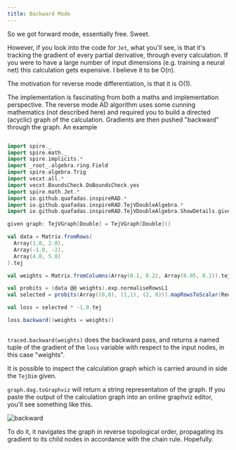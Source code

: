 ```yaml
---
title: Backward Mode
---
```


So we got forward mode, essentially free. Sweet.

However, if you look into the code for `Jet`, what you'll see, is that it's tracking the gradient of every partial derivative, through every calculation. If you were to have a large number of input dimensions (e.g. training a neural net) this calculation gets expensive. I believe it to be O(n).

The motivation for reverse mode differentiation, is that it is O(1).

The implementation is fascinating from both a maths and implementation perspective. The reverse mode AD algorithm uses some cunning mathematics (not described here) and required you to build a directed (acyclic) graph of the calculation. Gradients are then pushed "backward" through the graph. An example
```scala mdoc:height=200

import spire._
import spire.math._
import spire.implicits.*
import _root_.algebra.ring.Field
import spire.algebra.Trig
import vecxt.all.*
import vecxt.BoundsCheck.DoBoundsCheck.yes
import spire.math.Jet.*
import io.github.quafadas.inspireRAD.*
import io.github.quafadas.inspireRAD.TejVDoubleAlgebra.*
import io.github.quafadas.inspireRAD.TejVDoubleAlgebra.ShowDetails.given

given graph: TejVGraph[Double] = TejVGraph[Double]()

val data = Matrix.fromRows(
  Array(1.0, 2.0),
  Array(-1.0, -2),
  Array(4.0, 5.0)
).tej

val weights = Matrix.fromColumns(Array(0.1, 0.2), Array(0.05, 0.1)).tej

val probits = (data @@ weights).exp.normaliseRowsL1
val selected = probits(Array((0,0), (1,1), (2, 0))).mapRowsToScalar(ReductionOps.Sum).log.mean

val loss = selected * -1.0.tej

loss.backward((weights = weights))



```
`traced.backward(weights)` does the backward pass, and returns a named tuple of the gradient of the `loss` variable with respect to the input nodes, in this case "weights".

It is possible to inspect the calculation graph which is carried around in side the `TejDim` given.

`graph.dag.toGraphviz` will return a string representation of the graph. If you paste the output of the calculation graph into an online graphviz editor, you'll see something like this.

![backward](backward.png)

To do it, it navigates the graph in reverse topological order, propagating its gradient to its child nodes in accordance with the chain rule. Hopefully.

